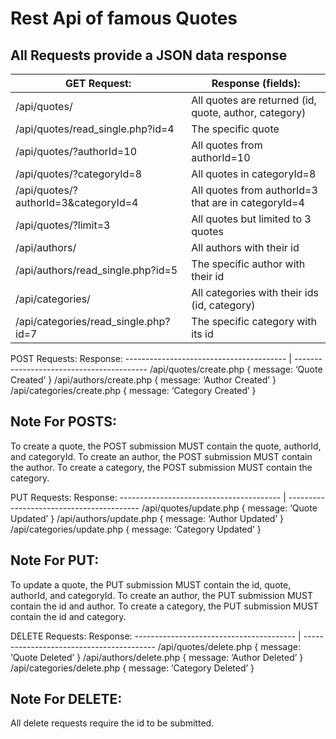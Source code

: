 # Rest Api of famous Quotes

## All Requests provide a JSON data response

GET Request:                               |                Response (fields):    
-------------------------------------- | ----------------------------------       
/api/quotes/                            | All quotes are returned (id,  quote, author, category)
/api/quotes/read_single.php?id=4        | The specific quote
/api/quotes/?authorId=10                | All quotes from authorId=10
/api/quotes/?categoryId=8               | All quotes in categoryId=8
/api/quotes/?authorId=3&categoryId=4    | All quotes from authorId=3 that are in categoryId=4 
/api/quotes/?limit=3                    | All quotes but limited to 3 quotes
/api/authors/                           | All authors with their id
/api/authors/read_single.php?id=5       | The specific author with their id
/api/categories/                        | All categories with their ids (id, category)
/api/categories/read_single.php?id=7    | The specific category with its id



POST Requests:                                           Response:
---------------------------------------- | -----------------------------------------
/api/quotes/create.php                          { message: ‘Quote Created’ }
/api/authors/create.php                         { message: ‘Author Created’ }
/api/categories/create.php                      { message: ‘Category Created’ }


## Note For POSTS: 
To create a quote, the POST submission MUST contain the quote, authorId, and categoryId.
To create an author, the POST submission MUST contain the author.
To create a category, the POST submission MUST contain the category.

 
 PUT Requests:                                           Response:
---------------------------------------- | -----------------------------------------
/api/quotes/update.php                          { message: ‘Quote Updated’ }
/api/authors/update.php                         { message: ‘Author Updated’ }
/api/categories/update.php                      { message: ‘Category Updated’ }

## Note For PUT:
To update a quote, the PUT submission MUST contain the id, quote, authorId, and categoryId.
To create an author, the PUT submission MUST contain the id and author.
To create a category, the PUT submission MUST contain the id and category.

DELETE Requests:                                           Response:
---------------------------------------- | -----------------------------------------
/api/quotes/delete.php                          { message: ‘Quote Deleted’ }
/api/authors/delete.php                         { message: ‘Author Deleted’ }
/api/categories/delete.php                      { message: ‘Category Deleted’ }

## Note For DELETE:
All delete requests require the id to be submitted.
